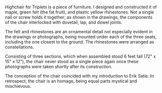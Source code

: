 Highchair for Triplets is a piece of furniture. I designed and constructed it of maple, green felt (the fat fruit), and plastic yellow rhinestones. Not a single nail or screw holds it together; as shown in the drawings, the components of the chair interlocked with dovetail, lap, and dowel joints.  

The felt and rhinestones are an ornamental detail not especially evident in the drawings or photographs, being mounted under each of the three seats, including the one closest to the ground. The rhinestones were arranged as constellations.  

Consisting of three sections, which when assembled stood 6 feet tall (72" x 15" x 12"), the chair never stood as a single piece again once these photographs were taken shortly after its construction.  

The conception of the chair coincided with my introduction to Erik Satie. In retrospect, the chair is an homage, being equal parts mystical and mischievous.  

